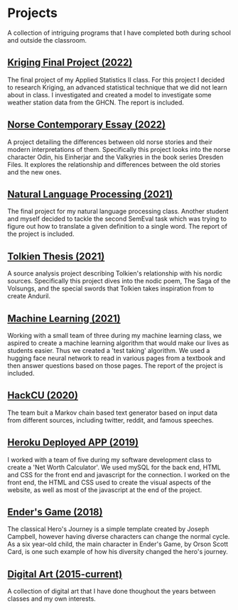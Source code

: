 # Projects
A collection of intriguing programs that I have completed both during school and outside the classroom.

## [Kriging Final Project (2022)](/Stat2_Final_Project/)
The final project of my Applied Statistics II class. For this project I decided to research Kriging, an advanced statistical technique that we did not learn about in class. I investigated and created a model to investigate some weather station data from the GHCN. The report is included.

## [Norse Contemporary Essay (2022)](/Norse_Contemporary_Essay.docx)
A project detailing the differences between old norse stories and their modern interpretations of them. Specifically this project looks into the norse character Odin, his Einherjar and the Valkyries in the book series Dresden Files. It explores the relationship and differences between the old stories and the new ones.

## [Natural Language Processing (2021)](/Natural_Language_Processing_Project/NLP_Report.pdf)
The final project for my natural language processing class. Another student and myself decided to tackle the second SemEval task which was trying to figure out how to translate a given definition to a single word. The report of the project is included. 

## [Tolkien Thesis (2021)](/Tolkien_Thesis/)
A source analysis project describing Tolkien's relationship with his nordic sources. Specifically this project dives into the nodic poem, The Saga of the Volsungs, and the special swords that Tolkien takes inspiration from to create Anduril.

## [Machine Learning (2021)](/Machine_Learning_Project/)
Working with a small team of three during my machine learning class, we aspired to create a machine learning algorithm that would make our lives as students easier. Thus we created a 'test taking' algorithm. We used a hugging face neural network to read in various pages from a textbook and then answer questions based on those pages. The report of the project is included.

## [HackCU (2020)](https://github.com/jacobfelknor/PostGold---HackCU2020)
The team buit a Markov chain based text generator based on input data from different sources, including twitter, reddit, and famous speeches. 

## [Heroku Deployed APP (2019)](/Heroku_Deployed_App.zip)
I worked with a team of five during my software development class to create a 'Net Worth Calculator'. We used mySQL for the back end, HTML and CSS for the front end and javascript for the connection. I worked on the front end, the HTML and CSS used to create the visual aspects of the website, as well as most of the javascript at the end of the project. 

## [Ender's Game (2018)](/Enders_Game/)
The classical Hero's Journey is a simple template created by Joseph Campbell, however having diverse characters can change the normal cycle. As a six year-old child, the main character in Ender's Game, by Orson Scott Card, is one such example of how his diversity changed the hero's journey.

## [Digital Art (2015-current)](/Digital_Art/)
A collection of digital art that I have done thoughout the years between classes and my own interests. 